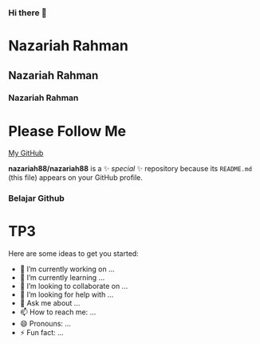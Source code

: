### Hi there 👋

# Nazariah Rahman

## Nazariah Rahman

### Nazariah Rahman

# Please Follow Me
[My GitHub](https://github.com/nazariah88)

**nazariah88/nazariah88** is a ✨ _special_ ✨ repository because its `README.md` (this file) appears on your GitHub profile.

### Belajar Github
# TP3

Here are some ideas to get you started:

- 🔭 I’m currently working on ...
- 🌱 I’m currently learning ...
- 👯 I’m looking to collaborate on ...
- 🤔 I’m looking for help with ...
- 💬 Ask me about ...
- 📫 How to reach me: ...
- 😄 Pronouns: ...
- ⚡ Fun fact: ...

